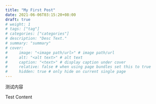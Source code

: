 ```yaml
---
title: "My First Post"
date: 2021-06-06T03:15:20+08:00
draft: true
# weight: 1
# tags: ["tag"]
# categories: ["categories"]
# description: "Desc Text."
# summary: "summary"
# cover:
#     image: "<image path/url>" # image path/url
#     alt: "<alt text>" # alt text
#     caption: "<text>" # display caption under cover
#     relative: false # when using page bundles set this to true
#     hidden: true # only hide on current single page
---
```

测试内容

Test Content
